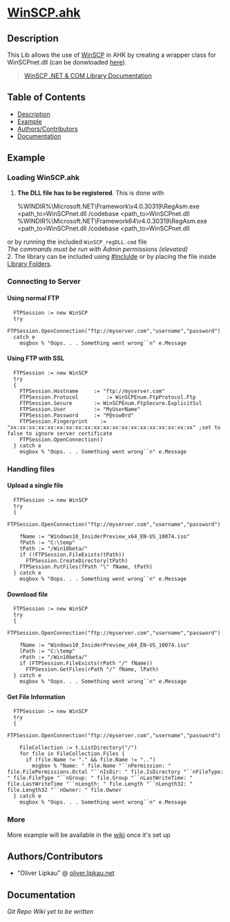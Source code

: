 # [WinSCP.ahk](http://lipkau.github.io/WinSCP.ahk/)  
## Description
This Lib allows the use of [WinSCP](http://winscp.net/) in AHK by creating a wrapper class for WinSCPnet.dll (can be donwloaded [here](http://winscp.net/eng/download.php)).  
> [WinSCP .NET & COM Library Documentation](http://winscp.net/eng/docs/library)  

## Table of Contents  
* [Description](#description)
* [Example](#example)
* [Authors/Contributors](#authorscontributors)
* [Documentation](#documentation)

## Example  
### Loading WinSCP.ahk
1. **The DLL file has to be registered**. This is done with  

      %WINDIR%\Microsoft.NET\Framework\v4.0.30319\RegAsm.exe <path_to>WinSCPnet.dll /codebase <path_to>WinSCPnet.dll
      %WINDIR%\Microsoft.NET\Framework64\v4.0.30319\RegAsm.exe <path_to>WinSCPnet.dll /codebase <path_to>WinSCPnet.dll  
	  
or by running the included `WinSCP_regDLL.cmd` file  
_The commands must be run with Admin permissions (elevated)_  
2. The library can be included using [#Inclulde](http://ahkscript.org/docs/commands/_Include.htm) or by placing the file inside [Library Folders](http://ahkscript.org/docs/Functions.htm#lib).  

### Connecting to Server  
#### Using normal FTP  

      FTPSession := new WinSCP
	  try
	    FTPSession.OpenConnection("ftp://myserver.com","username","password")
	  catch e
	    msgbox % "Oops. . . Something went wrong``n" e.Message

#### Using FTP with SSL  

      FTPSession := new WinSCP
	  try
	  {
        FTPSession.Hostname		:= "ftp://myserver.com"
        FTPSession.Protocol 		:= WinSCPEnum.FtpProtocol.Ftp
        FTPSession.Secure 		:= WinSCPEnum.FtpSecure.ExplicitSsl
        FTPSession.User			:= "MyUserName"
        FTPSession.Password		:= "P@ssw0rd"
        FTPSession.Fingerprint    := "xx:xx:xx:xx:xx:xx:xx:xx:xx:xx:xx:xx:xx:xx:xx:xx:xx:xx:xx:xx" ;set to false to ignore server certificate
		FTPSession.OpenConnection()
      } catch e
	    msgbox % "Oops. . . Something went wrong``n" e.Message

### Handling files  
#### Upload a single file  

      FTPSession := new WinSCP
	  try
	  {
        FTPSession.OpenConnection("ftp://myserver.com","username","password")
	    
	    fName := "Windows10_InsiderPreview_x64_EN-US_10074.iso"
	    fPath := "C:\temp"
		tPath := "/Win10beta/"
		if (!FTPSession.FileExists(tPath))
		  FTPSession.CreateDirectory(tPath)
	    FTPSession.PutFiles(fPath "\" fName, tPath)
	  } catch e
	    msgbox % "Oops. . . Something went wrong``n" e.Message  

#### Download file  

      FTPSession := new WinSCP
	  try
	  {
        FTPSession.OpenConnection("ftp://myserver.com","username","password")
	    
	    fName := "Windows10_InsiderPreview_x64_EN-US_10074.iso"
	    lPath := "C:\temp"
		rPath := "/Win10beta/"
		if (FTPSession.FileExists(rPath "/" fName))
	      FTPSession.GetFiles(rPath "/" fName, lPath)
	  } catch e
	    msgbox % "Oops. . . Something went wrong``n" e.Message  
		
#### Get File Information  

      FTPSession := new WinSCP
	  try
	  {
        FTPSession.OpenConnection("ftp://myserver.com","username","password")
	    
	    FileCollection := t.ListDirectory("/")
	    for file in FileCollection.Files {
		  if (file.Name != "." && file.Name != "..")
            msgbox % "Name: " file.Name "``nPermission: " file.FilePermissions.Octal "``nIsDir: " file.IsDirectory "``nFileType: " file.FileType "``nGroup: " file.Group "``nLastWriteTime: " file.LastWriteTime "``nLength: " file.Length "``nLength32: " file.Length32 "``nOwner: " file.Owner
	  } catch e
	    msgbox % "Oops. . . Something went wrong``n" e.Message 

### More  
More example will be available in the [wiki](wiki) once it's set up

## Authors/Contributors  
* "Oliver Lipkau" @ [oliver.lipkau.net](http://oliver.lipkau.net)

## Documentation  
_Git Repo Wiki yet to be written_
